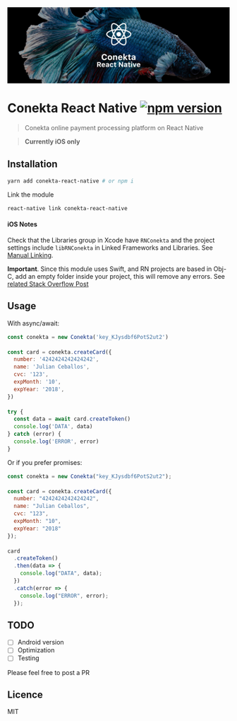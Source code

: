 <img src="https://raw.githubusercontent.com/nuremx/conekta-react-native/master/assets/banner.jpg" align="center" alt="Conekta React Native banner" />

# Conekta React Native [![npm version](https://badge.fury.io/js/conekta-react-native.svg)](https://badge.fury.io/js/conekta-react-native)

> Conekta online payment processing platform on React Native

> **Currently iOS only**

## Installation

```bash
yarn add conekta-react-native # or npm i
```

Link the module

```bash
react-native link conekta-react-native
```

#### iOS Notes

Check that the Libraries group in Xcode have `RNConekta` and the project settings include `libRNConekta` in Linked Frameworks and Libraries. See [Manual Linking](https://facebook.github.io/react-native/docs/linking-libraries-ios).

**Important**. Since this module uses Swift, and RN projects are based in Obj-C, add an empty folder inside your project, this will remove any errors. See [related Stack Overflow Post](https://stackoverflow.com/questions/50096025/it-gives-errors-when-using-swift-static-library-with-objective-c-project)

## Usage

With async/await:

```javascript
const conekta = new Conekta('key_KJysdbf6PotS2ut2')

const card = conekta.createCard({
  number: '4242424242424242',
  name: 'Julian Ceballos',
  cvc: '123',
  expMonth: '10',
  expYear: '2018',
})

try {
  const data = await card.createToken()
  console.log('DATA', data)
} catch (error) {
  console.log('ERROR', error)
}
```

Or if you prefer promises:

```javascript
const conekta = new Conekta("key_KJysdbf6PotS2ut2");

const card = conekta.createCard({
  number: "4242424242424242",
  name: "Julian Ceballos",
  cvc: "123",
  expMonth: "10",
  expYear: "2018"
});

card
  .createToken()
  .then(data => {
    console.log("DATA", data);
  })
  .catch(error => {
    console.log("ERROR", error);
  });
```

## TODO

- [ ] Android version
- [ ] Optimization
- [ ] Testing

Please feel free to post a PR

## Licence

MIT
